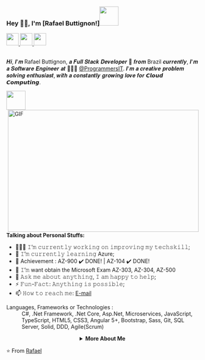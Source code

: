### Hey 👋🏽, I'm [Rafael Buttignon!]<img src="https://media.giphy.com/media/mGcNjsfWAjY5AEZNw6/giphy.gif" width="50">

<a href="https://www.linkedin.com/in/rafael-augusto-buttignon-6b120a171/" target="_blank"></a>
         <a href="https://www.linkedin.com/in/rafael-augusto-buttignon-6b120a171/">
         <img src="https://github.com/gauravghongde/social-icons/blob/master/PNG/Black/LinkedIN_black.png" width="32" height="32"/>
         </a>
         <a href="https://www.instagram.com/rafaaugustt/">
         <img src="https://github.com/gauravghongde/social-icons/blob/master/PNG/Black/Instagram_black.png" width="32" height="32"/>
         </a>
         <a href="mailto:rafaaugustocontato@gmail.com">
         <img src="https://github.com/gauravghongde/social-icons/blob/master/PNG/Black/Gmail_black.png" width="32" height="32"/>
         </a>
<br />
<br />

𝑯𝒊, 𝑰'𝒎 Rafael Buttignon, 𝒂 𝑭𝒖𝒍𝒍 𝑺𝒕𝒂𝒄𝒌 𝑫𝒆𝒗𝒆𝒍𝒐𝒑𝒆𝒓 🚀 𝒇𝒓𝒐𝒎 Brazil 𝒄𝒖𝒓𝒓𝒆𝒏𝒕𝒍𝒚, 𝑰'𝒎 𝒂 𝑺𝒐𝒇𝒕𝒘𝒂𝒓𝒆 𝑬𝒏𝒈𝒊𝒏𝒆𝒆𝒓 𝒂𝒕 🙍🏽‍♂️ [@ProgrammersIT](https://www.programmers.com.br). 𝑰'𝒎 𝒂 𝒄𝒓𝒆𝒂𝒕𝒊𝒗𝒆 𝒑𝒓𝒐𝒃𝒍𝒆𝒎 𝒔𝒐𝒍𝒗𝒊𝒏𝒈 𝒆𝒏𝒕𝒉𝒖𝒔𝒊𝒂𝒔𝒕, 𝒘𝒊𝒕𝒉 𝒂 𝒄𝒐𝒏𝒔𝒕𝒂𝒏𝒕𝒍𝒚 𝒈𝒓𝒐𝒘𝒊𝒏𝒈 𝒍𝒐𝒗𝒆 𝒇𝒐𝒓 𝘾𝙡𝙤𝙪𝙙 𝘾𝙤𝙢𝙥𝙪𝙩𝙞𝙣𝙜.

<img src="https://media.giphy.com/media/VgCDAzcKvsR6OM0uWg/giphy.gif" width="50">

  <img align="right" alt="GIF" src="https://media.giphy.com/media/XZVKFzo0JBnKCNXd0E/giphy.gif" width="500" height="320" />
  
**Talking about Personal Stuffs:**

- 👨🏽‍💻 𝙸’𝚖 𝚌𝚞𝚛𝚛𝚎𝚗𝚝𝚕𝚢 𝚠𝚘𝚛𝚔𝚒𝚗𝚐 𝚘𝚗 𝚒𝚖𝚙𝚛𝚘𝚟𝚒𝚗𝚐 𝚖𝚢 𝚝𝚎𝚌𝚑𝚜𝚔𝚒𝚕𝚕;
- 🌱 𝙸’𝚖 𝚌𝚞𝚛𝚛𝚎𝚗𝚝𝚕𝚢 𝚕𝚎𝚊𝚛𝚗𝚒𝚗𝚐 Azure; 
- 🎉 Achievement : AZ-900 ✔️ DONE! | AZ-104 ✔️ DONE!
- 👯 𝙸’𝚖 want obtain the Microsoft Exam 
      AZ-303, AZ-304, AZ-500 
- 💬 𝙰𝚜𝚔 𝚖𝚎 𝚊𝚋𝚘𝚞𝚝 𝚊𝚗𝚢𝚝𝚑𝚒𝚗𝚐, 𝙸 𝚊𝚖 𝚑𝚊𝚙𝚙𝚢 𝚝𝚘 𝚑𝚎𝚕𝚙;
- ⚡️ 𝙵𝚞𝚗-𝙵𝚊𝚌𝚝: 𝙰𝚗𝚢𝚝𝚑𝚒𝚗𝚐 𝚒𝚜 𝚙𝚘𝚜𝚜𝚒𝚋𝚕𝚎;
- 📫 𝙷𝚘𝚠 𝚝𝚘 𝚛𝚎𝚊𝚌𝚑 𝚖𝚎: [E-mail](mailto:rafaaugustocontato@gmail.com)

<html>
      <dl>
         <dt>Languages, Frameworks or Technologies :</dt>
         <dd>C#, .Net Framework, .Net Core, Asp.Net, Microservices,
                  JavaScript, TypeScript, HTML5, CSS3, 
                  Angular 5+, Bootstrap, Sass, Git,
                  SQL Server, Solid, DDD, Agile(Scrum)
         </dd>
      </dl>
      <details align="center">
         <summary><b>More About Me</b><br></summary>
         <div>
            <div>
               <b>
                  <h3>My Stats</h3>
                  <a href="https://github.com/rafael-buttignon/github-readme-stats/actions">
                  <img alt="gauravghongde's github stats" src="https://github-readme-stats-gaurav.vercel.app/api?username=rafael-buttignon&show_icons=true&title_color=4078c0&icon_color=6cc644&text_color=333&bg_color=f5f5f5"/>
                  </a>
                  <br>
                       <br>
                  <a href="https://github.com/rafael-buttignon/github-profile-views-counter">
                      <img src="https://komarev.com/ghpvc/?username=rafael-buttignon">
                  </a>
                     <br>
               </b>
            </div>
         </div>
      </details>
   </body>
</html>




⭐️ From [Rafael](https://github.com/rafael-buttignon)
